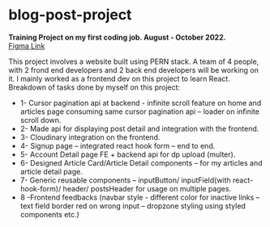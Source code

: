 # blog-post-project

**Training Project on my first coding job. August - October 2022.**  
[Figma Link](https://www.figma.com/file/UtP0GuthZFuX58vCytu2kU/Kwanso-Blog?type=design&node-id=764-2&mode=design)

This project involves a website built using PERN stack. A team of 4 people, with 2 frond end developers and 2 back end developers will be working on it. I mainly worked as a frontend dev on this project to learn React.  
Breakdown of tasks done by myself on this project:  
* 1- Cursor pagination api at backend - infinite scroll feature on home and articles page consuming same cursor pagination api – loader on infinite scroll down.
* 2- Made api for displaying post detail and integration with the frontend.
* 3- Cloudinary integration on the frontend.
* 4- Signup page – integrated react hook form – end to end.
* 5- Account Detail page FE + backend api for dp upload (multer).
* 6- Designed Article Card/Article Detail components – for my articles and article detail page.
* 7- Generic reusable components – inputButton/ inputField(with react-hook-form)/ header/ postsHeader for usage on multiple pages.
* 8 -Frontend feedbacks (navbar style - different color for inactive links – text field border red on wrong input – dropzone styling using styled components etc.)  
